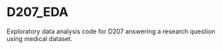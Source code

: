 # D207_EDA

Exploratory data analysis code for D207 answering a research question using medical dataset.
